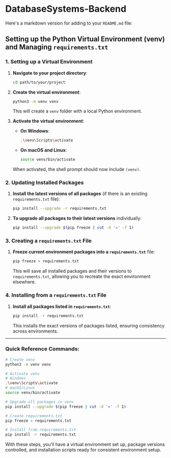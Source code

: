 # DatabaseSystems-Backend

Here's a markdown version for adding to your `README.md` file:


## Setting up the Python Virtual Environment (venv) and Managing `requirements.txt`

### 1. Setting up a Virtual Environment
1. **Navigate to your project directory**:
   ```bash
   cd path/to/your/project
   ```

2. **Create the virtual environment**:
   ```bash
   python3 -m venv venv
   ```
   This will create a `venv` folder with a local Python environment.

3. **Activate the virtual environment**:
   - **On Windows**:
     ```bash
     .\venv\Scripts\activate
     ```
   - **On macOS and Linux**:
     ```bash
     source venv/bin/activate
     ```

   When activated, the shell prompt should now include `(venv)`.

### 2. Updating Installed Packages
1. **Install the latest versions of all packages** (if there is an existing `requirements.txt` file):
   ```bash
   pip install --upgrade -r requirements.txt
   ```

2. **To upgrade all packages to their latest versions** individually:
   ```bash
   pip install --upgrade $(pip freeze | cut -d '=' -f 1)
   ```

### 3. Creating a `requirements.txt` File
1. **Freeze current environment packages into a `requirements.txt`** file:
   ```bash
   pip freeze > requirements.txt
   ```
   This will save all installed packages and their versions to `requirements.txt`, allowing you to recreate the exact environment elsewhere.

### 4. Installing from a `requirements.txt` File
1. **Install all packages listed in `requirements.txt`**:
   ```bash
   pip install -r requirements.txt
   ```
   This installs the exact versions of packages listed, ensuring consistency across environments.

---

### Quick Reference Commands:
```bash
# Create venv
python3 -m venv venv

# Activate venv
# Windows
.\venv\Scripts\activate
# macOS/Linux
source venv/bin/activate

# Upgrade all packages in venv
pip install --upgrade $(pip freeze | cut -d '=' -f 1)

# Create requirements.txt
pip freeze > requirements.txt

# Install from requirements.txt
pip install -r requirements.txt
```

With these steps, you’ll have a virtual environment set up, package versions controlled, and installation scripts ready for consistent environment setup.
